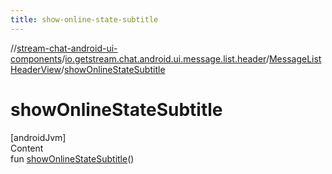 ```yaml
---
title: show-online-state-subtitle
---
```

//[stream-chat-android-ui-components](../../../index.md)/[io.getstream.chat.android.ui.message.list.header](../index.md)/[MessageListHeaderView](index.md)/[showOnlineStateSubtitle](showOnlineStateSubtitle.md)



# showOnlineStateSubtitle  
[androidJvm]  
Content  
fun [showOnlineStateSubtitle](showOnlineStateSubtitle.md)()  



